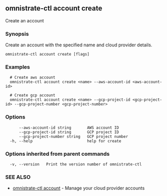## omnistrate-ctl account create

Create an account

### Synopsis

Create an account with the specified name and cloud provider details.

```
omnistrate-ctl account create [flags]
```

### Examples

```
  # Create aws account
  omnistrate-ctl account create <name> --aws-account-id <aws-account-id>

  # Create gcp account
  omnistrate-ctl account create <name> --gcp-project-id <gcp-project-id> --gcp-project-number <gcp-project-number>
```

### Options

```
      --aws-account-id string       AWS account ID
      --gcp-project-id string       GCP project ID
      --gcp-project-number string   GCP project number
  -h, --help                        help for create
```

### Options inherited from parent commands

```
  -v, --version   Print the version number of omnistrate-ctl
```

### SEE ALSO

* [omnistrate-ctl account](omnistrate-ctl_account.md)	 - Manage your cloud provider accounts

